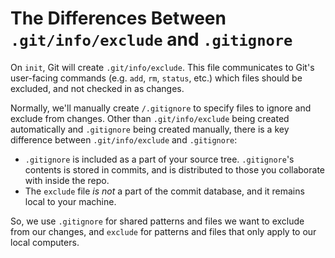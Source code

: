 # The Differences Between `.git/info/exclude` and `.gitignore`

On `init`, Git will create `.git/info/exclude`. This file communicates to Git's user-facing commands (e.g. `add`, `rm`, `status`, etc.) which files should be excluded, and not checked in as changes.

Normally, we'll manually create `/.gitignore` to specify files to ignore and exclude from changes. Other than `.git/info/exclude` being created automatically and `.gitignore` being created manually, there is a key difference between `.git/info/exclude` and `.gitignore`:

- `.gitignore` is included as a part of your source tree. `.gitignore`'s contents is stored in commits, and is distributed to those you collaborate with inside the repo.
- The `exclude` file _is not_ a part of the commit database, and it remains local to your machine.

So, we use `.gitignore` for shared patterns and files we want to exclude from our changes, and `exclude` for patterns and files that only apply to our local computers.
